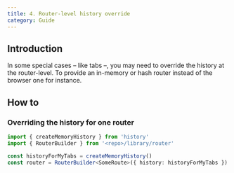 ```yaml
---
title: 4. Router-level history override
category: Guide
---
```


## Introduction

In some special cases – like tabs –, you may need to override the history at the router-level. To provide an in-memory or hash router instead of the browser one for instance.

## How to

### Overriding the history for one router

```ts
import { createMemoryHistory } from 'history'
import { RouterBuilder } from '<repo>/library/router'

const historyForMyTabs = createMemoryHistory()
const router = RouterBuilder<SomeRoute>({ history: historyForMyTabs })
```